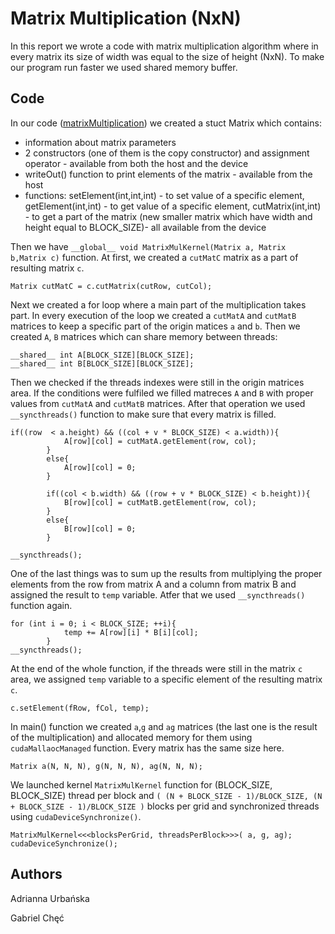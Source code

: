 # Matrix Multiplication (NxN)

In this report we wrote a code with matrix multiplication algorithm where in every matrix its size of width was equal to the size of height (NxN). To make our program run faster we used shared memory buffer.

## Code

In our code ([matrixMultiplication](https://github.com/AdriannaUrbanska/Introduction-to-CUDA-and-OpenCL/blob/master/Report4/src/matrixMultiplication.cu)) we created a stuct Matrix which contains:

* information about matrix parameters
* 2 constructors (one of them is the copy constructor) and assignment operator - available from both the host and the device
* writeOut() function to print elements of the matrix - available from the host
* functions: setElement(int,int,int) - to set value of a specific element, getElement(int,int) - to get value of a specific element, cutMatrix(int,int) - to get a part of the matrix (new smaller matrix which have width and height equal to BLOCK_SIZE)- all available from the device

Then we have `__global__ void MatrixMulKernel(Matrix a, Matrix b,Matrix c)` function. At first, we created a `cutMatC` matrix as a part of resulting matrix `c`.

```
Matrix cutMatC = c.cutMatrix(cutRow, cutCol);
```

Next we created a for loop where a main part of the multiplication takes part. In every execution of the loop we created a `cutMatA` and `cutMatB` matrices to keep a specific part of the origin matices `a` and `b`. Then we created `A`, `B` matrices which can share memory between threads:

```
__shared__ int A[BLOCK_SIZE][BLOCK_SIZE];	
__shared__ int B[BLOCK_SIZE][BLOCK_SIZE];
```

Then we checked if the threads indexes were still in the origin matrices area. If the conditions were fulfiled we filled matreces `A` and `B` with proper values from `cutMatA` and `cutMatB` matrices. After that operation we used `__syncthreads()` function to make sure that every matrix is filled. 

```
if((row  < a.height) && ((col + v * BLOCK_SIZE) < a.width)){ 		
			A[row][col] = cutMatA.getElement(row, col);
		}
		else{
			A[row][col] = 0;
		}

		if((col < b.width) && ((row + v * BLOCK_SIZE) < b.height)){
			B[row][col] = cutMatB.getElement(row, col);
		}
		else{
			B[row][col] = 0;
		}

__syncthreads(); 
```

One of the last things was to sum up the results from multiplying the proper elements from the row from matrix A and a column from matrix B and assigned the result to `temp` variable. Atfer that we used `__syncthreads()` function again.

```
for (int i = 0; i < BLOCK_SIZE; ++i){
			temp += A[row][i] * B[i][col];
		}		
__syncthreads();
```

At the end of the whole function, if the threads were still in the matrix `c` area, we assigned `temp` variable to a specific element of the resulting matrix `c`.

```
c.setElement(fRow, fCol, temp);
```

In main() function we created `a`,`g` and `ag` matrices (the last one is the result of the multiplication) and allocated memory for them using `cudaMallaocManaged` function. Every matrix has the same size here.

```
Matrix a(N, N, N), g(N, N, N), ag(N, N, N);
```

We launched kernel `MatrixMulKernel` function for (BLOCK_SIZE, BLOCK_SIZE) thread per block and `( (N + BLOCK_SIZE - 1)/BLOCK_SIZE, (N + BLOCK_SIZE - 1)/BLOCK_SIZE )` blocks per grid and synchronized threads using `cudaDeviceSynchronize()`.

```
MatrixMulKernel<<<blocksPerGrid, threadsPerBlock>>>( a, g, ag);
cudaDeviceSynchronize();
```



## Authors

Adrianna Urbańska

Gabriel Chęć
